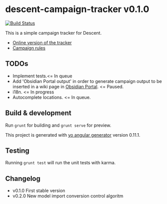 # descent-campaign-tracker v0.1.0

[![Build Status](https://secure.travis-ci.org/SirRagnar/descentCampaignTrackerApp.png?branch=master)](http://travis-ci.org/SirRagnar/descentCampaignTrackerApp)

This is a simple campaign tracker for Descent.

* [Online version of the tracker](http://sirragnar.github.io/descentCampaignTrackerApp)
* [Campaign rules](https://images-cdn.fantasyflightgames.com/ffg_content/descent/descent-sea-of-blood-rules-web.pdf)

## TODOs

* Implement tests.<= In queue
* Add 'Obsidian Portal output' in order to generate campaign output to be inserted in a wiki page in [Obsidian Portal](https://www.obsidianportal.com/). <= Paused.
* i18n. <= In progress
* Autocomplete locations. <= In queue.

## Build & development

Run `grunt` for building and `grunt serve` for preview.

This project is generated with [yo angular generator](https://github.com/yeoman/generator-angular)
version 0.11.1.

## Testing

Running `grunt test` will run the unit tests with karma.

## Changelog

* v0.1.0 First stable version
* v0.2.0 New model import conversion control algoritm